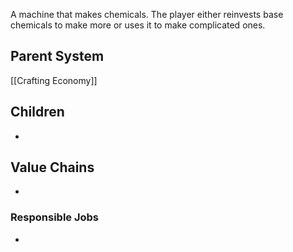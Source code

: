 A machine that makes chemicals. The player either reinvests base chemicals to make more or uses it to make complicated ones. 
## Parent System
[[Crafting Economy]]
## Children
- 
## Value Chains
- 
### Responsible Jobs
-
